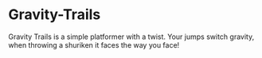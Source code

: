 # Gravity-Trails
Gravity Trails is a simple platformer with a twist. Your jumps switch gravity, when throwing a shuriken it faces the way you face!
